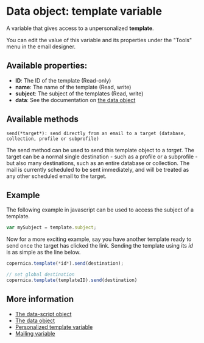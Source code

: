 # Data object: template variable

A variable that gives access to a unpersonalized **template**. 

You can edit the value of this variable and its properties under the "Tools" menu in 
the email designer.

## Available properties:

* **ID**: The ID of the template (Read-only)
* **name**: The name of the template (Read, write)
* **subject**: The subject of the templates (Read, write)
* **data**: See the documentation on [the data object](./data-object-data)

## Available methods

`send(*target*): send directly from an email to a target (database, collection, profile or subprofile)`

The send method can be used to send this template object to a *target*. The target can
be a normal single destination - such as a profile or a subprofile - but also many destinations, 
such as an entire database or collection. The mail is currently scheduled to be sent immediately,
and will be treated as any other scheduled email to the target.

## Example

The following example in javascript can be used to access the subject of a template.

```javascript
var mySubject = template.subject;
```

Now for a more exciting example, say you have another template ready to send once the target has clicked the link. 
Sending the template using its *id* is as simple as the line below.

```javascript
copernica.template(*id*).send(destination);

// set global destination
copernica.template(templateID).send(destination)
```

## More information

* [The data-script object](./data-object-scripting)
* [The data object](./data-object-data)
* [Personalized template variable](./data-object-message)
* [Mailing variable](./data-object-mailing)
